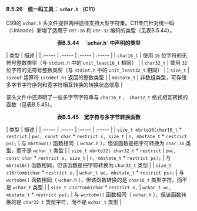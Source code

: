 #### B.5.26　统一码工具： `uchar.h` （C11）

C99的 `wchar.h` 头文件提供两种途径支持大型字符集。C11专门针对统一码（Unicode）新增了适用于 `UTF-16` 和 `UTF-32` 编码的类型（见表B.5.44）。

<center class="my_markdown"><b class="my_markdown">表B.5.44　 `uchar.h` 中声明的类型</b></center>

| 类型 | 描述 |
| :-----  | :-----  | :-----  | :-----  |
| `char16_t` | 使用 `16` 位字符的无符号整数类型（与 `stdint.h` 中的 `unit_least16_t` 相同） |
| `char32_t` | 使用 `32` 位字符的无符号整数类型（与 `stdint.h` 中的 `unit_least32_t` 相同） |
| `size_t` | `sizeof` 运算符 `(stddef.h)` 返回的整数类型 |
| `mbstate_t` | 非数组类型，可存储多字节字符序列和宽字符相互转换的转换状态信息 |

该头文件中还声明了一些多字节字符串与 `char16_t` 、 `char32_t` 格式相互转换的函数（见表B.5.45）。

<center class="my_markdown"><b class="my_markdown">表B.5.45　宽字符与多字节转换函数</b></center>

| 类型 | 描述 |
| :-----  | :-----  | :-----  | :-----  |
| `size_t mbrto16(char16_t` *  `restrict` | `pwc, const char`  *  `restrict s, size_t` | `n, mbstate_t` *  `restrict ps);` | 与 `mbrtowc()` 函数相同（ `wchar.h` ），但该函数是把字符转换为 `char_16` 类型，而不是 `wchar_t` 类型 |
| `size_t mbrto32( char32_t`  *  `restrict` | `pwc, const char`  *  `restrict s, size_t` | `n, mbstate_t`  *  `restrict ps);` | 与 `mbrto16()` 函数相同，但该函数是把字符转换为 `char32_t` 类型 |
| `size_t c16rtomb(char`  *  `restrict s,` | `wchar_t wc, mbstate_t`  *  `restrict ps);` | 与 `wcrtobm()` 函数相同（ `wchar.h` ），但该函数转换的是 `char16_t` 类型字符，而不是 `wchar_t` 类型 |
| `size_t c32rtomb(char`  *  `restrict s,` | `wchar_t wc, mbstate_t`  *  `restrict ps);` | 与 `wcrtobm()` 函数相同（ `wchar.h` ），但该函数转换的是 `char32_t` 类型字符，而不是 `wchar_t` 类型 |

